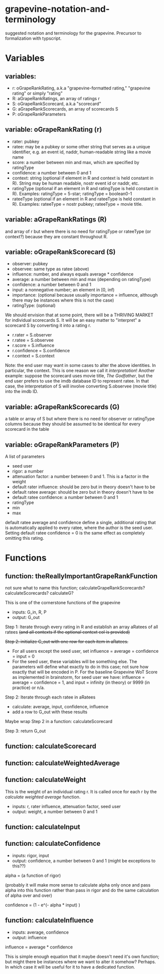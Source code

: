 # grapevine-notation-and-terminology
suggested notation and terminology for the grapevine. Precursor to formalization with typscript.

# Variables

## variables: 
- r: oGrapeRankRating, a.k.a "grapevine-formatted rating," "grapevine rating" or simply "rating"
- R: aGrapeRankRatings, an array of ratings r
- S: oGrapeRankScorecard, a.k.a "scorecard"
- G: aGrapeRankScorecards, an array of scorecards S
- P: oGrapeRankParameters

## variable: oGrapeRankRating (r)

- rater: pubkey
- ratee: may be a pubkey or some other string that serves as a unique identifier, e.g. an event id, naddr, human-readable string like a movie name
- score: a number between min and max, which are specified by ratingType
- confidence: a number between 0 and 1
- context: string (optional if element in R and context is held constant in R). String may be human readable, nostr event id or naddr, etc.
- ratingType (optional if an element in R and ratingType is held constant in R). Examples: ratingType = 5-star; ratingType = boolean0-1
- rateeType (optional if an element in R and rateeType is held constant in R). Examples: rateeType = nostr pubkey; rateeType = movie title. 

## variable: aGrapeRankRatings (R) 

and array of r but where there is no need for ratingType or rateeType (or context?) because they are constant throughout R. 

## variable: oGrapeRankScorecard (S)

- observer: pubkey
- observee: same type as ratee (above)
- influence: number, and always equals average * confidence
- average: a number between min and max (depending on ratingType)
- confidence: a number between 0 and 1
- input: a nonnegative number; an element in [0, inf)
- importance: (optional because usually importance = influence, although there may be instances where this is not the case)
- ratingType: (optional)

We should envision that at some point, there will be a THRIVING MARKET for individual scorecards S. It will be an easy matter to "interpret" a scorecard S by converting it into a rating r. 
- r.rater = S.observer
- r.ratee = S.observee
- r.score = S.influence
- r.confidence = S.confidence
- r.context = S.context

Note: the end user may want in some cases to alter the above identities. In particular, the context. This is one reason we call it *interpretation*! Another example: suppose the scorecard uses movie title, _The Godfather_, but the end user prefers to use the imdb database ID to represent ratee. In that case, the interpretation of S will involve converting S.observee (movie title) into the imdb ID.

## variable: aGrapeRankScorecards (G)

a table or array of S but where there is no need for observer or ratingType columns because they should be assumed to be identical for every scorecard in the table

## variable: oGrapeRankParameters (P)

A list of parameters 

- seed user
- rigor: a number
- attenuation factor: a number between 0 and 1. This is a factor in the weight
- default rater influence: should be zero but in theory doesn't have to be
- default ratee average: should be zero but in theory doesn't have to be
- default ratee confidence: a number between 0 and 1
- ratingType
- min
- max

default ratee average and confidence define a single, additional rating that is automatically applied to every ratee, where the author is the seed user. Setting default ratee confidence = 0 is the same effect as completely omitting this rating. 

# Functions

## function: theReallyImportantGrapeRankFunction

not sure what to name this function; calculateGrapeRankScorecards? calculateScorecards? calculateG?

This is one of the cornerstone functions of the grapevine

- inputs: G_in, R, P
- output: G_out

Step 1: Iterate through every rating in R and establish an array aRatees of all ratees ~~(and all contexts if the optional context col is provided)~~

~~Step 2: initialize G_out with one row for each item in aRatees.~~
- For all users except the seed user, set influence = average = confidence = input = 0
- For the seed user, these variables will be something else. The parameters will define what exactly to do in this case; not sure how exactly that will be encoded in P. For the baseline Grapevine WoT Score as implemented in brainstorm, for seed user we have: influence = average = confidence = 1, and input = infinity (in theory) or 9999 (in practice) or n/a.

Step 2: Iterate through each ratee in aRatees
- calculate: average, input, confidence, influence
- add a row to G_out with these results

Maybe wrap Step 2 in a function: calculateScorecard

Step 3: return G_out

## function: calculateScorecard



## function: calculateWeightedAverage

## function: calculateWeight

This is the weight of an individual rating r. It is called once for each r by the *calculate weighted average* function. 

- inputs: r, rater influence, attenuation factor, seed user
- output: weight, a number between 0 and 1

## function: calculateInput

## function: calculateConfidence

- inputs: rigor, input
- output: confidence, a number between 0 and 1 (might be exceptions to this??)

alpha = (a function of rigor)

(probably it will make more sense to calculate alpha only once and pass alpha into this function rather than pass in rigor and do the same calculation of alpha over and over)

confidence = (1 - e^(- alpha * input) )

## function: calculateInfluence

- inputs: average, confidence
- output: influence

influence = average * confidence

This is simple enough equation that it maybe doesn't need it's own function; but might there be instances where we want to alter it somehow? Perhaps. In which case it will be useful for it to have a dedicated function.


